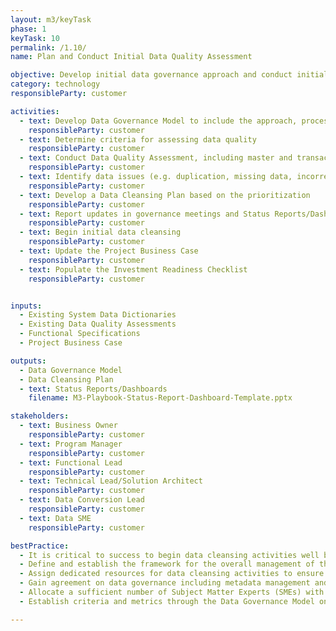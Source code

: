 ```yaml
---
layout: m3/keyTask
phase: 1
keyTask: 10
permalink: /1.10/
name: Plan and Conduct Initial Data Quality Assessment

objective: Develop initial data governance approach and conduct initial data quality assessment and cleansing plan.
category: technology
responsibleParty: customer

activities:
  - text: Develop Data Governance Model to include the approach, process, roles and responsibilities, criteria/metrics
    responsibleParty: customer
  - text: Determine criteria for assessing data quality
    responsibleParty: customer
  - text: Conduct Data Quality Assessment, including master and transactional data
    responsibleParty: customer
  - text: Identify data issues (e.g. duplication, missing data, incorrect data) based on the assessment and prioritize data cleansing needs
    responsibleParty: customer
  - text: Develop a Data Cleansing Plan based on the prioritization
    responsibleParty: customer
  - text: Report updates in governance meetings and Status Reports/Dashboards
    responsibleParty: customer 
  - text: Begin initial data cleansing
    responsibleParty: customer
  - text: Update the Project Business Case
    responsibleParty: customer
  - text: Populate the Investment Readiness Checklist
    responsibleParty: customer


inputs:
  - Existing System Data Dictionaries
  - Existing Data Quality Assessments
  - Functional Specifications
  - Project Business Case

outputs:
  - Data Governance Model
  - Data Cleansing Plan
  - text: Status Reports/Dashboards
    filename: M3-Playbook-Status-Report-Dashboard-Template.pptx

stakeholders:
  - text: Business Owner
    responsibleParty: customer
  - text: Program Manager
    responsibleParty: customer
  - text: Functional Lead
    responsibleParty: customer
  - text: Technical Lead/Solution Architect
    responsibleParty: customer
  - text: Data Conversion Lead
    responsibleParty: customer
  - text: Data SME
    responsibleParty: customer

bestPractice:
  - It is critical to success to begin data cleansing activities well before migration activities begin and continuously throughout the implementation to assist with data readiness
  - Define and establish the framework for the overall management of the availability, usability, integrity, and security of data in the Data Governance Model
  - Assign dedicated resources for data cleansing activities to ensure successful migration
  - Gain agreement on data governance including metadata management and data quality management
  - Allocate a sufficient number of Subject Matter Experts (SMEs) with the appropriate skill sets to support data conversion activities throughout the implementation
  - Establish criteria and metrics through the Data Governance Model on what threshold constitutes “clean” data. Outline the course of actions to cleanse data in legacy systems or staging area to prepare it for migration to the provider system in the Data Cleansing Plan

---
```

